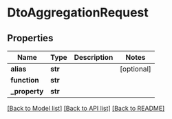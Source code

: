 # DtoAggregationRequest

## Properties

Name | Type | Description | Notes
------------ | ------------- | ------------- | -------------
**alias** | **str** |  | [optional] 
**function** | **str** |  | 
**_property** | **str** |  | 

[[Back to Model list]](../README.md#documentation-for-models) [[Back to API list]](../README.md#documentation-for-api-endpoints) [[Back to README]](../README.md)



